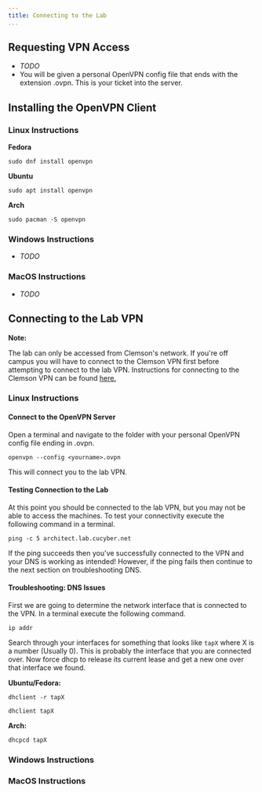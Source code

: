 ```yaml
---
title: Connecting to the Lab
...
```


## Requesting VPN Access

* *TODO*
* You will be given a personal OpenVPN config file that ends with the extension .ovpn. This is your ticket into the server.

## Installing the OpenVPN Client

### Linux Instructions

**Fedora**

```
sudo dnf install openvpn
```

**Ubuntu**

```
sudo apt install openvpn
```

**Arch**

```
sudo pacman -S openvpn
```

### Windows Instructions

* *TODO*

### MacOS Instructions

* *TODO*

## Connecting to the Lab VPN

**Note:**

The lab can only be accessed from Clemson's network. If you're off campus you will have to connect to the Clemson VPN first before attempting to connect to the lab VPN. Instructions for connecting to the Clemson VPN can be found [here.](https://hdkb.clemson.edu/phpkb/article.php?id=64)

### Linux Instructions

#### Connect to the OpenVPN Server

Open a terminal and navigate to the folder with your personal OpenVPN config file ending in .ovpn.

```
openvpn --config <yourname>.ovpn
```

This will connect you to the lab VPN.

#### Testing Connection to the Lab

At this point you should be connected to the lab VPN, but you may not be able to access the machines. To test your connectivity execute the following command in a terminal.

```
ping -c 5 architect.lab.cucyber.net
```

If the ping succeeds then you've successfully connected to the VPN and your DNS is working as intended! However, if the ping fails then continue to the next section on troubleshooting DNS.

#### Troubleshooting: DNS Issues

First we are going to determine the network interface that is connected to the VPN. In a terminal execute the following command.

```
ip addr
```

Search through your interfaces for something that looks like `tapX` where X is a number (Usually 0). This is probably the interface that you are connected over. Now force dhcp to release its current lease and get a new one over that interface we found.

**Ubuntu/Fedora:**
```
dhclient -r tapX

dhclient tapX
```

**Arch:**

```
dhcpcd tapX
```

### Windows Instructions

### MacOS Instructions
